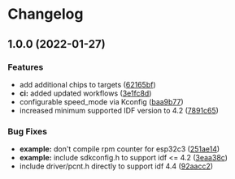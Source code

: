 # Changelog

## 1.0.0 (2022-01-27)


### Features

* add additional chips to targets ([62165bf](https://github.com/mdvorak/esp-pc-fan/commit/62165bf194521c898c8b100e14fdaaab95358bc2))
* **ci:** added updated workflows ([3e1fc8d](https://github.com/mdvorak/esp-pc-fan/commit/3e1fc8d26187ab94e9dfdb2e223cef17b885fa17))
* configurable speed_mode via Kconfig ([baa9b77](https://github.com/mdvorak/esp-pc-fan/commit/baa9b778d7e2f5e723bfae1c80923d58c7e1928a))
* increased minimum supported IDF version to 4.2 ([7891c65](https://github.com/mdvorak/esp-pc-fan/commit/7891c650ff803c6dc07ec40cebdc77559a04d067))


### Bug Fixes

* **example:** don't compile rpm counter for esp32c3 ([251ae14](https://github.com/mdvorak/esp-pc-fan/commit/251ae145d5934e83779c302a2d524370a8a11b8a))
* **example:** include sdkconfig.h to support idf <= 4.2 ([3eaa38c](https://github.com/mdvorak/esp-pc-fan/commit/3eaa38cf73823efae2d3132f4e8683a66671c534))
* include driver/pcnt.h directly to support idf 4.4 ([92aacc2](https://github.com/mdvorak/esp-pc-fan/commit/92aacc24e3065e33134b7cda1987dde3e2899426))
